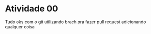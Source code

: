 # Atividade 00 

Tudo oks com o git
utilizando brach pra fazer pull request
adicionando qualquer coisa